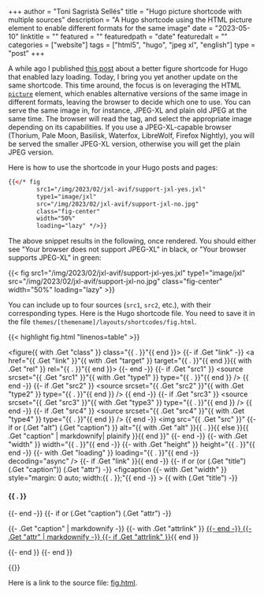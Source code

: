 +++
author = "Toni Sagristà Sellés"
title = "Hugo picture shortcode with multiple sources"
description = "A Hugo shortcode using the HTML picture element to enable different formats for the same image"
date = "2023-05-10"
linktitle = ""
featured = ""
featuredpath = "date"
featuredalt = ""
categories = ["website"]
tags = ["html5", "hugo", "jpeg xl", "english"]
type = "post"
+++

A while ago I published [this post](/blog/2021/lazy-image-load-hugo) about a better figure shortcode for Hugo that enabled lazy loading. Today, I bring you yet another update on the same shortcode. This time around, the focus is on leveraging the HTML [`picture`](https://developer.mozilla.org/en-US/docs/Web/HTML/Element/picture) element, which enables alternative versions of the same image in different formats, leaving the browser to decide which one to use. You can serve the same image in, for instance, JPEG-XL and plain old JPEG at the same time. The browser will read the tag, and select the appropriate image depending on its capabilities. If you use a JPEG-XL-capable browser (Thorium, Pale Moon, Basilisk, Waterfox, LibreWolf, Firefox Nightly), you will be served the smaller JPEG-XL version, otherwise you will get the plain JPEG version.

Here is how to use the shortcode in your Hugo posts and pages:

```html
{{</* fig 
        src1="/img/2023/02/jxl-avif/support-jxl-yes.jxl"
        type1="image/jxl" 
        src="/img/2023/02/jxl-avif/support-jxl-no.jpg" 
        class="fig-center" 
        width="50%" 
        loading="lazy" */>}}
```

The above snippet results in the following, once rendered. You should either see "Your browser does not support JPEG-XL" in black, or "Your browser supports JPEG-XL" in green:

{{< fig src1="/img/2023/02/jxl-avif/support-jxl-yes.jxl" type1="image/jxl" src="/img/2023/02/jxl-avif/support-jxl-no.jpg" class="fig-center" width="50%" loading="lazy" >}}

You can include up to four sources (``src1``, ``src2``, etc.), with their corresponding types. Here is the Hugo shortcode file. You need to save it in the file ``themes/[themename]/layouts/shortcodes/fig.html``.

{{< highlight fig.html "linenos=table" >}}
<!-- 
    Same as Hugo's base 'figure' shortcode with the image loading attribute.
    This enables lazy loading of images. Additionally, this uses the 'picture'
    tag to enable multiple versions of the same image with different formats.
    The browser selects the image with the first supported format.

    Attributes:
    - src      - path to default source image
    - width    - width img attribute
    - height   - height img attribute
    - loading  - loading img attribute
    - title    - description/caption
    - src1     - alternative source (1)
    - type1    - type of src1
    - src2     - alternative source (2)
    - type2    - type of src2
    - src3     - alternative source (3)
    - type3    - type of src3
    - src4     - alternative source (4)
    - type4    - type of src4
-->
<figure{{ with .Get "class" }} class="{{ . }}"{{ end }}>
    {{- if .Get "link" -}}
        <a href="{{ .Get "link" }}"{{ with .Get "target" }} target="{{ . }}"{{ end }}{{ with .Get "rel" }} rel="{{ . }}"{{ end }}>
    {{- end -}}
    <picture>
      {{- if .Get "src1" }}
      <source srcset="{{ .Get "src1" }}"{{ with .Get "type1" }} type="{{ . }}"{{ end }} />
      {{ end -}}
      {{- if .Get "src2" }}
      <source srcset="{{ .Get "src2" }}"{{ with .Get "type2" }} type="{{ . }}"{{ end }} />
      {{ end -}}
      {{- if .Get "src3" }}
      <source srcset="{{ .Get "src3" }}"{{ with .Get "type3" }} type="{{ . }}"{{ end }} />
      {{ end -}}
      {{- if .Get "src4" }}
      <source srcset="{{ .Get "src4" }}"{{ with .Get "type4" }} type="{{ . }}"{{ end }} />
      {{ end -}}
      <img src="{{ .Get "src" }}"
         {{- if or (.Get "alt") (.Get "caption") }}
         alt="{{ with .Get "alt" }}{{ . }}{{ else }}{{ .Get "caption" | markdownify| plainify }}{{ end }}"
         {{- end -}}
         {{- with .Get "width" }} width="{{ . }}"{{ end -}}
         {{- with .Get "height" }} height="{{ . }}"{{ end -}}
         {{- with .Get "loading" }} loading="{{ . }}"{{ end -}}
         decoding="async" />
    </picture>
    {{- if .Get "link" }}</a>{{ end -}}
    {{- if or (or (.Get "title") (.Get "caption")) (.Get "attr") -}}
        <figcaption
         {{- with .Get "width" }} style="margin: 0 auto; width:{{ . }};"{{ end -}}
            >
            {{ with (.Get "title") -}}
                <h4>{{ . }}</h4>
            {{- end -}}
            {{- if or (.Get "caption") (.Get "attr") -}}<p class="fig-attribution">
                {{- .Get "caption" | markdownify -}}
                {{- with .Get "attrlink" }}
                    <a href="{{ . }}">
                {{- end -}}
                {{- .Get "attr" | markdownify -}}
                {{- if .Get "attrlink" }}</a>{{ end }}</p>
            {{- end }}
        </figcaption>
    {{- end }}
</figure>
{{</ highlight >}}

Here is a link to the source file: [fig.html](https://codeberg.org/langurmonkey/website-source/src/branch/master/themes/langurmonkey/layouts/shortcodes/fig.html).
